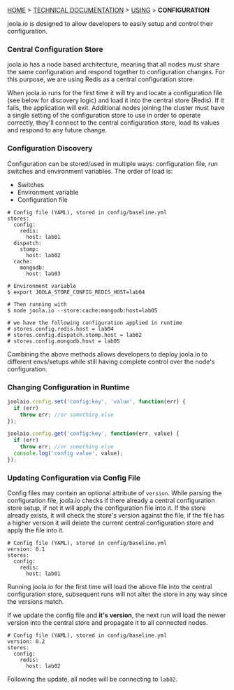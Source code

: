 [HOME](Home) > [TECHNICAL DOCUMENTATION](technical-documentation) > [USING](using-joola.io) > **CONFIGURATION**

joola.io is designed to allow developers to easily setup and control their configuration.
   
### Central Configuration Store
joola.io has a node based architecture, meaning that all nodes must share the same configuration and respond together to configuration changes. For this purpose, we are using 
 Redis as a central configuration store. 
 
When joola.io runs for the first time it will try and locate a configuration file (see below for discovery logic) and load it into the central store (Redis). If it fails, the application will exit.
 Additional nodes joining the cluster must have a single setting of the configuration store to use in order to operate correctly, they'll connect to the central configuration store, load its values and respond to any future change.
 
### Configuration Discovery
Configuration can be stored/used in multiple ways: configuration file, run switches and environment variables.
The order of load is:
- Switches
- Environment variable
- Configuration file

```
# Config file (YAML), stored in config/baseline.yml
stores:
  config:
    redis:
      host: lab01
  dispatch:
    stomp:
      host: lab02
  cache:
    mongodb:
      host: lab03
 
# Environment variable
$ export JOOLA_STORE_CONFIG_REDIS_HOST=lab04

# Then running with 
$ node joola.io --store:cache:mongodb:host=lab05

# we have the following configuration applied in runtime
# stores.config.redis.host = lab04
# stores.config.dispatch.stomp.host = lab02
# stores.config.mongodb.host = lab05
```

Combining the above methods allows developers to deploy joola.io to different envs/setups while still having complete control over the node's configuration.

### Changing Configuration in Runtime
```js
joolaio.config.set('config:key', 'value', function(err) {
  if (err)
    throw err; //or something else
});

joolaio.config.get('config:key', function(err, value) {
  if (err)
    throw err; //or something else
  console.log('config value', value);
});
```

### Updating Configuration via Config File
Config files may contain an optional attribute of `version`. While parsing the configuration file, joola.io checks if there already a central configuration store setup, if not it will apply the configuration file into it.
If the store already exists, it will check the store's version against the file, if the file has a higher version it will delete the current central configuration store and apply the file into it.
```
# Config file (YAML), stored in config/baseline.yml
version: 0.1
stores:
  config:
    redis:
      host: lab01
```
Running joola.io for the first time will load the above file into the central configuration store, subsequent runs will not alter the store in any way since the versions match.

If we update the config file and **it's version**, the next run will load the newer version into the central store and propagate it to all connected nodes. 
```
# Config file (YAML), stored in config/baseline.yml
version: 0.2
stores:
  config:
    redis:
      host: lab02
```
Following the update, all nodes will be connecting to `lab02`.